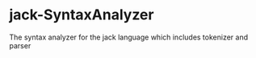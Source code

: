 # jack-SyntaxAnalyzer
The syntax analyzer for the jack language which includes tokenizer and parser
